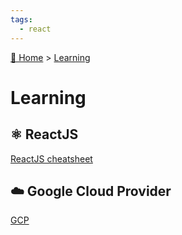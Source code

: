 ```yaml
---
tags:
  - react
---
```


[🏡 Home](../index.md) > [Learning](index.md)

# Learning

## ⚛️ ReactJS
[ReactJS cheatsheet](react.md)

## ☁️ Google Cloud Provider
[GCP](gcp.md)
